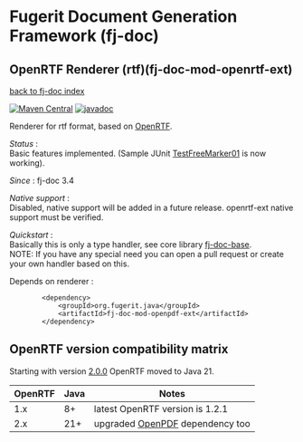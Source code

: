 # Fugerit Document Generation Framework (fj-doc)

## OpenRTF Renderer (rtf)(fj-doc-mod-openrtf-ext)

[back to fj-doc index](../README.md)  

[![Maven Central](https://img.shields.io/maven-central/v/org.fugerit.java/fj-doc-mod-openrtf-ext.svg)](https://mvnrepository.com/artifact/org.fugerit.java/fj-doc-mod-openrtf-ext) 
[![javadoc](https://javadoc.io/badge2/org.fugerit.java/fj-doc-mod-openrtf-ext/javadoc.svg)](https://javadoc.io/doc/org.fugerit.java/fj-doc-mod-openrtf-ext)

Renderer for rtf format, based on [OpenRTF](https://github.com/Librertf/OpenRTF).

*Status* :  
Basic features implemented. (Sample JUnit [TestFreeMarker01](../fj-doc-sample/src/test/java/test/org/fugerit/java/doc/sample/freemarker/TestFreeMarker01.java) is now working).  
  
*Since* : fj-doc 3.4
  
*Native support*  :  
Disabled, native support will be added in a future release. openrtf-ext native support must be verified.
  
*Quickstart* :  
Basically this is only a type handler, see core library [fj-doc-base](../fj-doc-base/README.md).  
NOTE: If you have any special need you can open a pull request or create your own handler based on this.

Depends on renderer : 

``` 
		<dependency>
			<groupId>org.fugerit.java</groupId>
			<artifactId>fj-doc-mod-openpdf-ext</artifactId>
		</dependency>	
```

## OpenRTF version compatibility matrix

Starting with version [2.0.0](https://github.com/LibrePDF/OpenRTF/releases/tag/2.0.0) OpenRTF moved to Java 21.

| OpenRTF | Java | Notes                                                                  |
|---------|------|------------------------------------------------------------------------|
| 1.x     | 8+   | latest OpenRTF version is 1.2.1                                        |
| 2.x     | 21+  | upgraded [OpenPDF](https://github.com/LibrePDF/OpenPDF) dependency too |